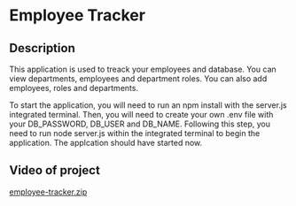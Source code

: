 # Employee Tracker

## Description
This application is used to treack your employees and database. You can view departments, employees and department roles. You can also add employees, roles and departments. 

To start the application, you will need to run an npm install with the server.js integrated terminal. Then, you will need to create your own .env file with your DB_PASSWORD, DB_USER and DB_NAME. Following this step, you need to run node server.js within the integrated terminal to begin the application. The applcation should have started now.

## Video of project
[employee-tracker.zip](https://github.com/LamekMarouf/employee-tracker/files/8588448/employee-tracker.zip)
